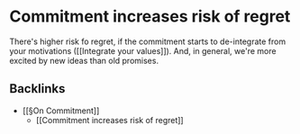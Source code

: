 # Commitment increases risk of regret
There's higher risk fo regret, if the commitment starts to de-integrate from your motivations ([[Integrate your values]]). And, in general, we're more excited by new ideas than old promises.

## Backlinks
* [[§On Commitment]]
	* [[Commitment increases risk of regret]]

<!-- {BearID:276C842E-E364-4967-A1A0-26099998B0CB-689-00000143FB84B2ED} -->
